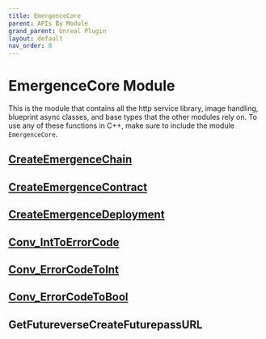 ```yaml
---
title: EmergenceCore
parent: APIs By Module
grand_parent: Unreal Plugin
layout: default
nav_order: 0
---
```


# EmergenceCore Module

This is the module that contains all the http service library, image handling, blueprint async classes, and base types that the other modules rely on. To use any of these functions in C++, make sure to include the module `EmergenceCore`.

## [CreateEmergenceChain](./CreateEmergenceChain)

## [CreateEmergenceContract](./CreateEmergenceContract)

## [CreateEmergenceDeployment](./CreateEmergenceDeployment)

## [Conv_IntToErrorCode](./EmergenceErrorCode)

## [Conv_ErrorCodeToInt](./EmergenceErrorCode)

## [Conv_ErrorCodeToBool](./EmergenceErrorCode)

## GetFutureverseCreateFuturepassURL